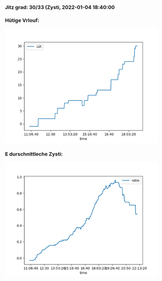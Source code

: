 ### Jitz grad: 30/33 (Zysti, 2022-01-04 18:40:00

### Hütige Vrlouf:
![Graph](Today.png)

### E durschnittleche Zysti:
![Graph](Zysti.png)